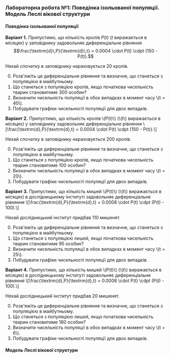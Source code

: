 ### Лабораторна робота №1: Поведінка ізольованої популяції. Модель Леслі вікової структури

#### Поведінка ізольованої популяції

**Варіант 1.** Припустимо, що кількість кролів $P(t)$ ($t$ виражається в місяцях) у заповіднику задовольняє диференціальне рівняння $$\frac{\textrm{d}\,P}{\textrm{d}\,t} = 0.0004 \cdot P(t) \cdpt (150 - P(t)).$$

Нехай спочатку в заповіднику нараховується 20 кролів. 

0. Розв'яжіть це диференціальне рівняння та визначне, що станеться з популяцією в майбутньому.
1. Що станеться з популяцією кролів, якщо початкова чисельність тварин становитиме 300 особин?
2. Визначити чисельність популяції в обох випадках в момент часу \\(t = 40\\).
3. Побудувати графіки чисельності популяції для двох випадків.


**Варіант 2.** Припустимо, що кількість кролів \\(P(t)\\) (\\(t\\) виражається в місяцях) у заповіднику задовольняє диференціальне рівняння \\[\frac{\textrm{d}\,P}{\textrm{d}\,t} = 0.0004 \cdot P(t) \cdpt (150 - P(t)).\\]

Нехай спочатку в заповіднику нараховується 200 кролів. 

0. Розв'яжіть це диференціальне рівняння та визначне, що станеться з популяцією в майбутньому.
1. Що станеться з популяцією кролів, якщо початкова чисельність тварин становитиме 100 особин?
2. Визначити чисельність популяції в обох випадках в момент часу \\(t = 20\\).
3. Побудувати графіки чисельності популяції для двох випадків.


**Варіант 3.** Припустимо, що кількість мишей \\(P(t)\\) (\\(t\\) виражається в місяцях) в дослідницькому інституті задовольняє диференціальне рівняння \\[\frac{\textrm{d}\,P}{\textrm{d}\,t} = 0.0008 \cdot P(t) \cdpt (P(t) - 100).\\]

Нехай дослідницький інститут придбав 110 мишенят. 

0. Розв'яжіть це диференціальне рівняння та визначне, що станеться з популяцією в майбутньому.
1. Що станеться з популяцією лишей, якщо початкова чисельність тварин становитиме 95 особин?
2. Визначити чисельність популяції в обох випадках в момент часу \\(t = 25\\).
3. Побудувати графіки чисельності популяції для двох випадків.


**Варіант 4.** Припустимо, що кількість мишей \\(P(t)\\) (\\(t\\) виражається в місяцях) в дослідницькому інституті задовольняє диференціальне рівняння \\[\frac{\textrm{d}\,P}{\textrm{d}\,t} = 0.0008 \cdot P(t) \cdpt (P(t) - 100).\\]

Нехай дослідницький інститут придбав 20 мишенят. 

0. Розв'яжіть це диференціальне рівняння та визначне, що станеться з популяцією в майбутньому.
1. Що станеться з популяцією лишей, якщо початкова чисельність тварин становитиме 180 особин?
2. Визначити чисельність популяції в обох випадках в момент часу \\(t = 6\\).
3. Побудувати графіки чисельності популяції для двох випадків.

#### Модель Леслі вікової структури